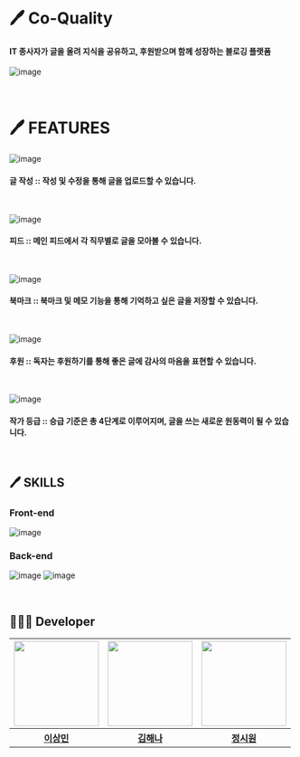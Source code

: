 # 🖊️ Co-Quality
#### IT 종사자가 글을 올려 지식을 공유하고, 후원받으며 함께 성장하는 블로깅 플랫폼

![image](https://user-images.githubusercontent.com/77706631/212332445-4fe7a859-6c43-442d-b5a6-1b4a4678dbb6.png)

<br>

# 🖊️ FEATURES
![image](https://user-images.githubusercontent.com/77706631/212337297-8df9e48d-adf8-470a-8dba-b460cdeccac0.png)
#### 글 작성 :: 작성 및 수정을 통해 글을 업로드할 수 있습니다.
<br>

![image](https://user-images.githubusercontent.com/77706631/212334985-b095a6dc-bf46-446d-80a6-99e6c6839d8f.png)
#### 피드 :: 메인 피드에서 각 직무별로 글을 모아볼 수 있습니다.
<br>

![image](https://user-images.githubusercontent.com/77706631/212335067-edc387a2-3b8f-4881-946a-fc5a9df92c04.png)
#### 북마크 :: 북마크 및 메모 기능을 통해 기억하고 싶은 글을 저장할 수 있습니다.
<br>

![image](https://user-images.githubusercontent.com/77706631/212340387-0549d9ea-a115-464a-bc3b-edad2cda1933.png)
#### 후원 :: 독자는 후원하기를 통해 좋은 글에 감사의 마음을 표현할 수 있습니다.
<br>

![image](https://user-images.githubusercontent.com/77706631/212337111-fc27c923-7c3d-4d69-8a27-9b8226a73aaf.png)
#### 작가 등급 :: 승급 기준은 총 4단계로 이루어지며, 글을 쓰는 새로운 원동력이 될 수 있습니다.

<br>

## 🖊️ SKILLS
### Front-end
![image](https://user-images.githubusercontent.com/77706631/212335283-b6f4da4d-9332-414f-8402-d84ab2d5f93a.png)
### Back-end
![image](https://user-images.githubusercontent.com/77706631/212335315-eb410538-fd02-4ca1-9d94-bfa554fb4588.png)
![image](https://user-images.githubusercontent.com/77706631/212335346-91124e82-a92e-4066-b03b-d3aced34889e.png)

<br> 

## 👩🏻‍💻 Developer
<table>
  <tr>
    <th align="center"><a href="https://github.com/morethanmin"><img src="https://avatars.githubusercontent.com/u/72514247?v=4" width="150x;" alt=""/><br /></a></th>
    <th align="center"><a href="https://github.com/kimhn0605"><img src="https://avatars.githubusercontent.com/u/77706631?v=4" width="150px;" alt=""/><br /></a></th>
    <th align="center"><a href="https://github.com/sebastianrcnt"><img src="https://avatars.githubusercontent.com/u/42387219?v=4" width="150px;" alt=""/><br /></a></th>
  </tr>
  <tr>  
    <th><a href="https://github.com/morethanmin"><b>이상민</b></a></th>
    <th><a href="https://github.com/sebastianrcnt"><b>김해나</b></a></th>
    <th><a href="https://github.com/zeroto99"><b>정시원</b></a></th>
  </tr>
</table> 

